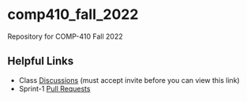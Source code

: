 # comp410_fall_2022
Repository for COMP-410 Fall 2022 
## Helpful Links
* Class [Discussions](https://github.com/orgs/NCATComp410/teams/comp410fall2022class/discussions) (must accept invite before you can view this link)
* Sprint-1 [Pull Requests](https://github.com/NCATComp410/comp410_fall_2022/pulls?q=is%3Apr+milestone%3ASprint-1)

